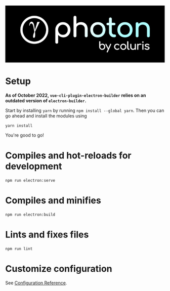 ![photon-logo](https://raw.githubusercontent.com/coluris/photon/main/public/photon_icon.png)
# Setup

**As of October 2022, `vue-cli-plugin-electron-builder` relies on an outdated version of `electron-builder`.**

Start by installing `yarn` by running `npm install --global yarn`. Then you can go ahead and install the modules using

```
yarn install
```

You're good to go!

# Compiles and hot-reloads for development

```
npm run electron:serve
```

# Compiles and minifies

```
npm run electron:build
```

# Lints and fixes files

```
npm run lint
```

# Customize configuration

See [Configuration Reference](https://cli.vuejs.org/config/).
